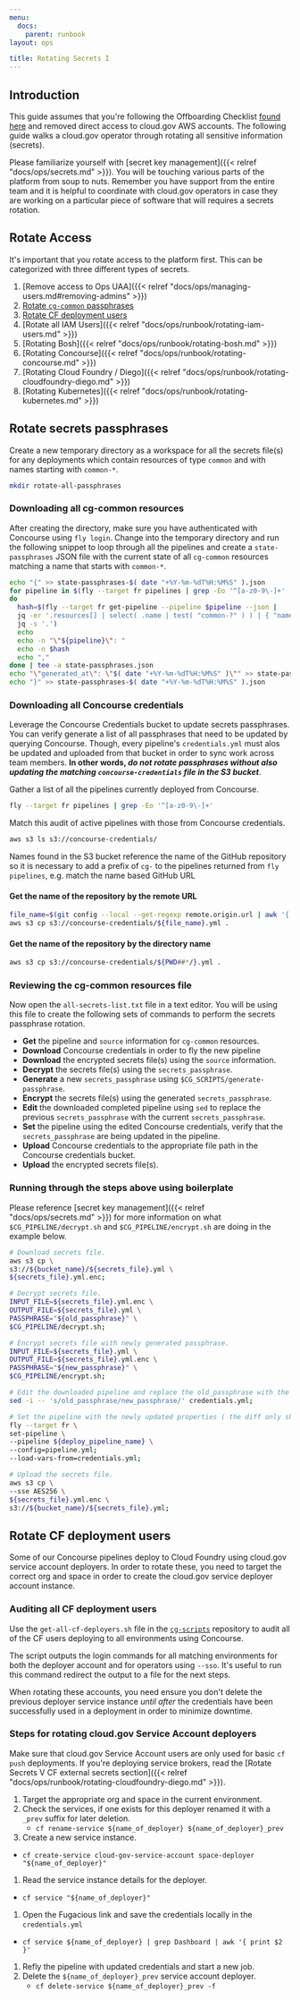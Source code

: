 ```yaml
---
menu:
  docs:
    parent: runbook
layout: ops

title: Rotating Secrets I
---
```


## Introduction

This guide assumes that you're following the Offboarding Checklist [found
here](https://github.com/18F/cg-product/blob/master/OffboardingChecklist.md) and
removed direct access to cloud.gov AWS accounts. The following guide walks a
cloud.gov operator through rotating all sensitive information (secrets).

Please familiarize yourself with [secret key management]({{< relref "docs/ops/secrets.md" >}}).
You will be touching various parts of the platform from soup to nuts. Remember
you have support from the entire team and it is helpful to coordinate with
cloud.gov operators in case they are working on a particular piece of software
that will requires a secrets rotation.

## Rotate Access

It's important that you rotate access to the platform first. This can be
categorized with three different types of secrets.

1. [Remove access to Ops UAA]({{< relref "docs/ops/managing-users.md#removing-admins" >}})
1. [Rotate `cg-common` passphrases](#rotate-secrets-passphrases)
1. [Rotate CF deployment users](#rotate-cf-deployment-users)
1. [Rotate all IAM Users]({{< relref "docs/ops/runbook/rotating-iam-users.md" >}})
1. [Rotating Bosh]({{< relref "docs/ops/runbook/rotating-bosh.md" >}})
1. [Rotating Concourse]({{< relref "docs/ops/runbook/rotating-concourse.md" >}})
1. [Rotating Cloud Foundry / Diego]({{< relref "docs/ops/runbook/rotating-cloudfoundry-diego.md" >}})
1. [Rotating Kubernetes]({{< relref "docs/ops/runbook/rotating-kubernetes.md" >}})

## Rotate secrets passphrases

Create a new temporary directory as a workspace for all the secrets file(s) for
any deployments which contain resources of type `common` and with names starting
with `common-*`.

```sh
mkdir rotate-all-passphrases
```

### Downloading all cg-common resources

After creating the directory, make sure you have authenticated with Concourse
using `fly login`. Change into the temporary directory and run the following
snippet to loop through all the pipelines and create a `state-passphrases` JSON
file with the current state of all `cg-common` resources matching a name that
starts with `common-*`.

```sh
echo "{" >> state-passphrases-$( date "+%Y-%m-%dT%H:%M%S" ).json
for pipeline in $(fly --target fr pipelines | grep -Eo '^[a-z0-9\-]+' | grep 'deploy')
do
  hash=$(fly --target fr get-pipeline --pipeline $pipeline --json |
  jq -er '.resources[] | select( .name | test( "common-?" ) ) | { "name": .name, "secrets_files": .source.secrets_files, "secrets_file": .source.secrets_file, "passphrase": .source.passphrase, "bucket": .source.bucket_name }' |
  jq -s '.')
  echo
  echo -n "\"${pipeline}\": "
  echo -n $hash
  echo ","
done | tee -a state-passphrases.json
echo "\"generated_at\": \"$( date "+%Y-%m-%dT%H:%M%S" )\"" >> state-passphrases-$( date "+%Y-%m-%dT%H:%M%S" ).json
echo "}" >> state-passphrases-$( date "+%Y-%m-%dT%H:%M%S" ).json
```

### Downloading all Concourse credentials

Leverage the Concourse Credentials bucket to update secrets passphrases. You can
verify generate a list of all passphrases that need to be updated by querying
Concourse. Though, every pipeline's `credentials.yml` must alos be updated and
uploaded from that bucket in order to sync work across team members. **In other
words, _do not rotate passphrases without also updating the matching
`concourse-credentials` file in the S3 bucket_**.

Gather a list of all the pipelines currently deployed from Concourse.

```sh
fly --target fr pipelines | grep -Eo '^[a-z0-9\-]+'
```

Match this audit of active pipelines with those from Concourse credentials.

```sh
aws s3 ls s3://concourse-credentials/
```

Names found in the S3 bucket reference the name of the GitHub repository so it
is necessary to add a prefix of `cg-` to the pipelines returned from `fly
pipelines`, e.g. match the name based GitHub URL

#### Get the name of the repository by the remote URL

```sh
file_name=$(git config --local --get-regexp remote.origin.url | awk '{ print $2 }' | cut -d '/' -f 2 | sed 's/\.git//')
aws s3 cp s3://concourse-credentials/${file_name}.yml .
```

#### Get the name of the repository by the directory name

```sh
aws s3 cp s3://concourse-credentials/${PWD##*/}.yml .
```


### Reviewing the cg-common resources file

Now open the `all-secrets-list.txt` file in a text editor. You will be using
this file to create the following sets of commands to perform the secrets
passphrase rotation.

- **Get** the pipeline and `source` information for `cg-common` resources.
- **Download** Concourse credentials in order to fly the new pipeline
- **Download** the encrypted secrets file(s) using the `source` information.
- **Decrypt** the secrets file(s) using the `secrets_passphrase`.
- **Generate** a new `secrets_passphrase` using `$CG_SCRIPTS/generate-passphrase`.
- **Encrypt** the secrets file(s) using the generated `secrets_passphrase`.
- **Edit** the downloaded completed pipeline using `sed` to replace the previous
  `secrets_passphrase` with the current `secrets_passphrase`.
- **Set** the pipeline using the edited Concourse credentials, verify that the
  `secrets_passphrase` are being updated in the pipeline.
- **Upload** Concourse credentials to the appropriate file path in the Concourse
  credentials bucket.
- **Upload** the encrypted secrets file(s).

### Running through the steps above using boilerplate

Please reference [secret key management]({{< relref "docs/ops/secrets.md" >}})
for more information on what `$CG_PIPELINE/decrypt.sh` and `$CG_PIPELINE/encrypt.sh`
are doing in the example below.

```sh
# Download secrets file.
aws s3 cp \
s3://${bucket_name}/${secrets_file}.yml \
${secrets_file}.yml.enc;

# Decrypt secrets file.
INPUT_FILE=${secrets_file}.yml.enc \
OUTPUT_FILE=${secrets_file}.yml \
PASSPHRASE="${old_passphrase}" \
$CG_PIPELINE/decrypt.sh;

# Encrypt secrets file with newly generated passphrase.
INPUT_FILE=${secrets_file}.yml \
OUTPUT_FILE=${secrets_file}.yml.enc \
PASSPHRASE="${new_passphrase}" \
$CG_PIPELINE/encrypt.sh;

# Edit the downloaded pipeline and replace the old_passphrase with the new_passphrase.
sed -i -- 's/old_passphrase/new_passphrase/' credentials.yml;

# Set the pipeline with the newly updated properties ( the diff only shows the secrets_passphrases being updated ).
fly --target fr \
set-pipeline \
--pipeline ${deploy_pipeline_name} \
--config=pipeline.yml;
--load-vars-from=credentials.yml;

# Upload the secrets file.
aws s3 cp \
--sse AES256 \
${secrets_file}.yml.enc \
s3://${bucket_name}/${secrets_file}.yml;
```

## Rotate CF deployment users

Some of our Concourse pipelines deploy to Cloud Foundry using cloud.gov service
account deployers. In order to rotate these, you need to target the correct
org and space in order to create the cloud.gov service deployer account
instance.

### Auditing all CF deployment users

Use the `get-all-cf-deployers.sh` file in the
[`cg-scripts`](https://github.com/18F/cg-scripts) repository to audit all of the
CF users deploying to all environments using Concourse.

The script outputs the login commands for all matching environments for both the
deployer account and for operators using `--sso`. It's useful to run this
command redirect the output to a file for the next steps.

When rotating these accounts, you need ensure you don't delete the previous
deployer service instance _until after_ the credentials have been successfully
used in a deployment in order to minimize downtime.

### Steps for rotating cloud.gov Service Account deployers

Make sure that cloud.gov Service Account users are only used for basic `cf push`
deployments. If you're deploying service brokers, read the [Rotate Secrets V CF
external secrets section]({{< relref "docs/ops/runbook/rotating-cloudfoundry-diego.md" >}}).

1. Target the appropriate org and space in the current environment.
1. Check the services, if one exists for this deployer renamed it with a `_prev`
   suffix for later deletion.
   - `cf rename-service ${name_of_deployer} ${name_of_deployer}_prev`
1. Create a new service instance.
  - `cf create-service cloud-gov-service-account space-deployer "${name_of_deployer}"`
1. Read the service instance details for the deployer.
  - `cf service "${name_of_deployer}"`
1. Open the Fugacious link and save the credentials locally in the `credentials.yml`
  - `cf service ${name_of_deployer} | grep Dashboard | awk '{ print $2 }'`
1. Refly the pipeline with updated credentials and start a new job.
1. Delete the `${name_of_deployer}_prev` service account deployer.
   - `cf delete-service ${name_of_deployer}_prev -f`
